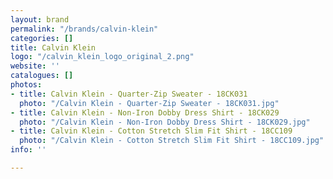 ```yaml
---
layout: brand
permalink: "/brands/calvin-klein"
categories: []
title: Calvin Klein
logo: "/calvin_klein_logo_original_2.png"
website: ''
catalogues: []
photos:
- title: Calvin Klein - Quarter-Zip Sweater - 18CK031
  photo: "/Calvin Klein - Quarter-Zip Sweater - 18CK031.jpg"
- title: Calvin Klein - Non-Iron Dobby Dress Shirt - 18CK029
  photo: "/Calvin Klein - Non-Iron Dobby Dress Shirt - 18CK029.jpg"
- title: Calvin Klein - Cotton Stretch Slim Fit Shirt - 18CC109
  photo: "/Calvin Klein - Cotton Stretch Slim Fit Shirt - 18CC109.jpg"
info: ''

---
```

